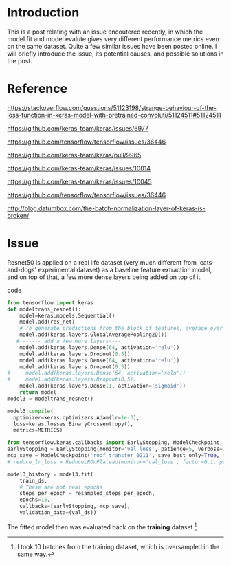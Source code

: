 
# Introduction

This is a post relating with an issue encoutered recently, in which
the model.fit and model.evalute gives very different performance
metrics even on the same dataset. Quite a few similar issues have been
posted online. I will briefly introduce the issue, its potential causes,
and possible solutions in the post.


# Reference

https://stackoverflow.com/questions/51123198/strange-behaviour-of-the-loss-function-in-keras-model-with-pretrained-convoluti/51124511#51124511


https://github.com/keras-team/keras/issues/6977

https://github.com/tensorflow/tensorflow/issues/36446

https://github.com/keras-team/keras/pull/9965

https://github.com/keras-team/keras/issues/10014

https://github.com/keras-team/keras/issues/10045

https://github.com/tensorflow/tensorflow/issues/36446

http://blog.datumbox.com/the-batch-normalization-layer-of-keras-is-broken/


# Issue
Resnet50 is applied on a real life dataset (very much different from 'cats-and-dogs'
experimental dataset) as a baseline feature extraction model, and on top of that,
a few more dense layers being added on top of it.

code

```python
from tensorflow import keras
def modeltrans_resnet():
    model=keras.models.Sequential()
    model.add(res_net)
    # To generate predictions from the block of features, average over the spatial 7x7 spatial locations,
    model.add(keras.layers.GlobalAveragePooling2D())
   #------- add a few more layers----
    model.add(keras.layers.Dense(64, activation='relu'))
    model.add(keras.layers.Dropout(0.5))
    model.add(keras.layers.Dense(64, activation='relu'))
    model.add(keras.layers.Dropout(0.5))
#     model.add(keras.layers.Dense(64, activation='relu'))
#     model.add(keras.layers.Dropout(0.5))
    model.add(keras.layers.Dense(1, activation='sigmoid'))
    return model
model3 = modeltrans_resnet()

model3.compile(
  optimizer=keras.optimizers.Adam(lr=1e-3),
  loss=keras.losses.BinaryCrossentropy(),
  metrics=METRICS)

from tensorflow.keras.callbacks import EarlyStopping, ModelCheckpoint, ReduceLROnPlateau
earlyStopping = EarlyStopping(monitor='val_loss', patience=5, verbose=1, mode='min')
mcp_save = ModelCheckpoint('roof_transfer_0211', save_best_only=True, monitor='val_loss', mode='min')
# reduce_lr_loss = ReduceLROnPlateau(monitor='val_loss', factor=0.1, patience=5, verbose=1, epsilon=1e-4, mode='min')

model3_history = model3.fit(
    train_ds,
    # These are not real epochs
    steps_per_epoch = resampled_steps_per_epoch,
    epochs=15,
    callbacks=[earlyStopping, mcp_save],
    validation_data=(val_ds))
```

The fitted model then was evaluated back on the **training** dataset [^1].

>[^1]: I took 10 batches from the training dataset, which is oversampled in the same way.
